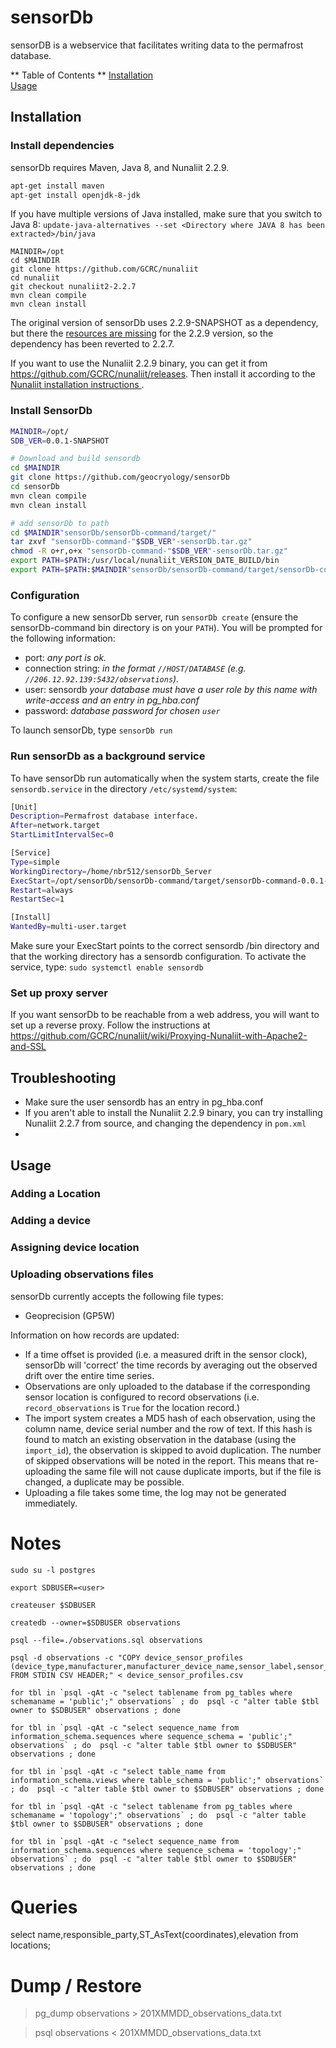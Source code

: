 # sensorDb

sensorDB is a webservice that facilitates writing data to the permafrost database.

** Table of Contents **
[Installation](#_installation)  
[Usage](#_usage)  


## Installation
<a name="_installation"/>

### Install dependencies
sensorDb requires Maven, Java 8, and Nunaliit 2.2.9. 

```bash
apt-get install maven
apt-get install openjdk-8-jdk
```
If you have multiple versions of Java installed, make sure that you switch to Java 8: `update-java-alternatives --set <Directory where JAVA 8 has been extracted>/bin/java`

```
MAINDIR=/opt
cd $MAINDIR
git clone https://github.com/GCRC/nunaliit
cd nunaliit
git checkout nunaliit2-2.2.7
mvn clean compile
mvn clean install
```

The original version of sensorDb uses 2.2.9-SNAPSHOT as a dependency, but there the [resources are missing](https://mvnrepository.com/artifact/ca.carleton.gcrc/nunaliit2-json) for the 2.2.9 version, so the dependency has been reverted to 2.2.7.

If you want to use the Nunaliit 2.2.9 binary, you can get it from https://github.com/GCRC/nunaliit/releases. Then install it according to the  [Nunaliit installation instructions ](https://github.com/GCRC/nunaliit/wiki/Installation).


### Install SensorDb

```bash
MAINDIR=/opt/
SDB_VER=0.0.1-SNAPSHOT

# Download and build sensordb
cd $MAINDIR
git clone https://github.com/geocryology/sensorDb
cd sensorDb
mvn clean compile
mvn clean install

# add sensorDb to path
cd $MAINDIR"sensorDb/sensorDb-command/target/"
tar zxvf "sensorDb-command-"$SDB_VER"-sensorDb.tar.gz"
chmod -R o+r,o+x "sensorDb-command-"$SDB_VER"-sensorDb.tar.gz"
export PATH=$PATH:/usr/local/nunaliit_VERSION_DATE_BUILD/bin
export PATH=$PATH:$MAINDIR"sensorDb/sensorDb-command/target/sensorDb-command-"$SDB_VER"/bin"
```

### Configuration
To configure a new sensorDb server, run `sensorDb create` (ensure the sensorDb-command bin directory is on your `PATH`). You will be prompted for the following information:

* port: *any port is ok.*
* connection string: *in the format `//HOST/DATABASE` (e.g. `//206.12.92.139:5432/observations`).*
* user: sensordb *your database must have a user role by this name with write-access and an entry in pg_hba.conf* 
* password: *database password for chosen `user`*

To launch sensorDb, type `sensorDb run`

### Run sensorDb as a background service
To have sensorDb run automatically when the system starts, create the file `sensordb.service` in the directory `/etc/systemd/system`: 

```bash
[Unit]
Description=Permafrost database interface.
After=network.target
StartLimitIntervalSec=0

[Service]
Type=simple
WorkingDirectory=/home/nbr512/sensorDb_Server
ExecStart=/opt/sensorDb/sensorDb-command/target/sensorDb-command-0.0.1-SNAPSHOT/bin/sensorDb run
Restart=always
RestartSec=1

[Install]
WantedBy=multi-user.target
```

Make sure your ExecStart points to the correct sensordb /bin directory and that the working directory has a sensordb configuration. To activate the service, type: `sudo systemctl enable sensordb`

### Set up proxy server
If you want sensorDb to be reachable from a web address, you will want to set up a reverse proxy.  Follow the instructions at
  https://github.com/GCRC/nunaliit/wiki/Proxying-Nunaliit-with-Apache2-and-SSL

## Troubleshooting
* Make sure the user sensordb has an entry in pg_hba.conf
* If you aren't able to install the Nunaliit 2.2.9 binary, you can try installing Nunaliit 2.2.7 from source, and changing the dependency in `pom.xml`
* 


## Usage
<a name="_usage"/>

### Adding a Location

### Adding a device

### Assigning device location

### Uploading observations files
sensorDb currently accepts the following file types:
* Geoprecision (GP5W)

Information on how records are updated:
* If a time offset is provided (i.e. a measured drift in the sensor clock), sensorDb will 'correct' the time records by averaging out the observed drift over the entire time series.
* Observations are only uploaded to the database if the corresponding sensor location is configured to record observations (i.e. `record_observations` is `True` for the location record.) 
* The import system creates a MD5 hash of each observation, using the column name, device serial number and the row of text. If this hash is found to match an existing observation in the database (using the `import_id`), the observation is skipped to avoid duplication. The number of skipped observations will be noted in the report. This means that re-uploading the same file will not cause duplicate imports, but if the file is changed, a duplicate may be possible.
* Uploading a file takes some time, the log may not be generated immediately.

# Notes
```
sudo su -l postgres

export SDBUSER=<user>

createuser $SDBUSER 

createdb --owner=$SDBUSER observations

psql --file=./observations.sql observations

psql -d observations -c "COPY device_sensor_profiles (device_type,manufacturer,manufacturer_device_name,sensor_label,sensor_type_of_measurement,sensor_unit_of_measurement,sensor_accuracy,sensor_precision,sensor_height_in_metres) FROM STDIN CSV HEADER;" < device_sensor_profiles.csv

for tbl in `psql -qAt -c "select tablename from pg_tables where schemaname = 'public';" observations` ; do  psql -c "alter table $tbl owner to $SDBUSER" observations ; done

for tbl in `psql -qAt -c "select sequence_name from information_schema.sequences where sequence_schema = 'public';" observations` ; do  psql -c "alter table $tbl owner to $SDBUSER" observations ; done

for tbl in `psql -qAt -c "select table_name from information_schema.views where table_schema = 'public';" observations` ; do  psql -c "alter table $tbl owner to $SDBUSER" observations ; done

for tbl in `psql -qAt -c "select tablename from pg_tables where schemaname = 'topology';" observations` ; do  psql -c "alter table $tbl owner to $SDBUSER" observations ; done

for tbl in `psql -qAt -c "select sequence_name from information_schema.sequences where sequence_schema = 'topology';" observations` ; do  psql -c "alter table $tbl owner to $SDBUSER" observations ; done
```

# Queries

select name,responsible_party,ST_AsText(coordinates),elevation from locations;


# Dump / Restore

> pg_dump observations > 201XMMDD_observations_data.txt

> psql observations < 201XMMDD_observations_data.txt
